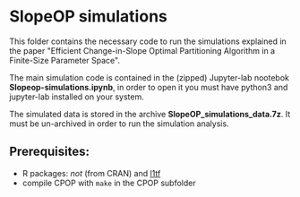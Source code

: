 # SlopeOP simulations
This folder contains the necessary code to run the simulations explained in the paper "Efficient Change-in-Slope Optimal Partitioning Algorithm in a Finite-Size Parameter Space".

The main simulation code is contained in the (zipped) Jupyter-lab nootebok **Slopeop-simulations.ipynb**, in order to open it you must have python3 and jupyter-lab installed on your system.

The simulated data is stored in the archive **SlopeOP_simulations_data.7z**. It must be un-archived in order to run the simulation analysis.

## Prerequisites:
- R packages: _not_ (from CRAN) and [l1tf](https://github.com/hadley/l1tf)
- compile CPOP with `make` in the CPOP subfolder
